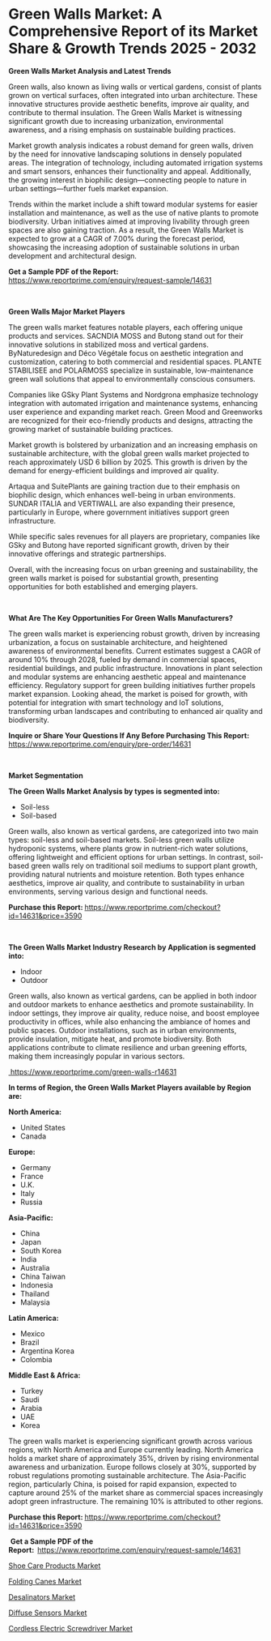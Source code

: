 <p><h1>Green Walls Market: A Comprehensive Report of its Market Share & Growth Trends 2025 - 2032</h1></p><p><strong>Green Walls Market Analysis and Latest Trends</strong></p>
<p><p>Green walls, also known as living walls or vertical gardens, consist of plants grown on vertical surfaces, often integrated into urban architecture. These innovative structures provide aesthetic benefits, improve air quality, and contribute to thermal insulation. The Green Walls Market is witnessing significant growth due to increasing urbanization, environmental awareness, and a rising emphasis on sustainable building practices. </p><p>Market growth analysis indicates a robust demand for green walls, driven by the need for innovative landscaping solutions in densely populated areas. The integration of technology, including automated irrigation systems and smart sensors, enhances their functionality and appeal. Additionally, the growing interest in biophilic design—connecting people to nature in urban settings—further fuels market expansion.</p><p>Trends within the market include a shift toward modular systems for easier installation and maintenance, as well as the use of native plants to promote biodiversity. Urban initiatives aimed at improving livability through green spaces are also gaining traction. As a result, the Green Walls Market is expected to grow at a CAGR of 7.00% during the forecast period, showcasing the increasing adoption of sustainable solutions in urban development and architectural design.</p></p>
<p><strong>Get a Sample PDF of the Report:&nbsp;</strong> <a href="https://www.reportprime.com/enquiry/request-sample/14631?utm_campaign=2244&utm_medium=2&utm_source=Github&utm_content=ia&utm_term=20032025&utm_id=green-walls">https://www.reportprime.com/enquiry/request-sample/14631</a></p>
<p>&nbsp;</p>
<p><strong>Green Walls Major Market Players</strong></p>
<p><p>The green walls market features notable players, each offering unique products and services. SACNDIA MOSS and Butong stand out for their innovative solutions in stabilized moss and vertical gardens. ByNaturedesign and Déco Végétale focus on aesthetic integration and customization, catering to both commercial and residential spaces. PLANTE STABILISEE and POLARMOSS specialize in sustainable, low-maintenance green wall solutions that appeal to environmentally conscious consumers.</p><p>Companies like GSky Plant Systems and Nordgrona emphasize technology integration with automated irrigation and maintenance systems, enhancing user experience and expanding market reach. Green Mood and Greenworks are recognized for their eco-friendly products and designs, attracting the growing market of sustainable building practices.</p><p>Market growth is bolstered by urbanization and an increasing emphasis on sustainable architecture, with the global green walls market projected to reach approximately USD 6 billion by 2025. This growth is driven by the demand for energy-efficient buildings and improved air quality.</p><p>Artaqua and SuitePlants are gaining traction due to their emphasis on biophilic design, which enhances well-being in urban environments. SUNDAR ITALIA and VERTIWALL are also expanding their presence, particularly in Europe, where government initiatives support green infrastructure.</p><p>While specific sales revenues for all players are proprietary, companies like GSky and Butong have reported significant growth, driven by their innovative offerings and strategic partnerships. </p><p>Overall, with the increasing focus on urban greening and sustainability, the green walls market is poised for substantial growth, presenting opportunities for both established and emerging players.</p></p>
<p>&nbsp;</p>
<p><strong>What Are The Key Opportunities For Green Walls Manufacturers?</strong></p>
<p><p>The green walls market is experiencing robust growth, driven by increasing urbanization, a focus on sustainable architecture, and heightened awareness of environmental benefits. Current estimates suggest a CAGR of around 10% through 2028, fueled by demand in commercial spaces, residential buildings, and public infrastructure. Innovations in plant selection and modular systems are enhancing aesthetic appeal and maintenance efficiency. Regulatory support for green building initiatives further propels market expansion. Looking ahead, the market is poised for growth, with potential for integration with smart technology and IoT solutions, transforming urban landscapes and contributing to enhanced air quality and biodiversity.</p></p>
<p><strong>Inquire or Share Your Questions If Any Before Purchasing This Report:</strong> <a href="https://www.reportprime.com/enquiry/pre-order/14631?utm_campaign=2244&utm_medium=2&utm_source=Github&utm_content=ia&utm_term=20032025&utm_id=green-walls">https://www.reportprime.com/enquiry/pre-order/14631</a></p>
<p>&nbsp;</p>
<p><strong>Market Segmentation</strong></p>
<p><strong>The Green Walls Market Analysis by types is segmented into:</strong></p>
<p><ul><li>Soil-less</li><li>Soil-based​</li></ul></p>
<p><p>Green walls, also known as vertical gardens, are categorized into two main types: soil-less and soil-based markets. Soil-less green walls utilize hydroponic systems, where plants grow in nutrient-rich water solutions, offering lightweight and efficient options for urban settings. In contrast, soil-based green walls rely on traditional soil mediums to support plant growth, providing natural nutrients and moisture retention. Both types enhance aesthetics, improve air quality, and contribute to sustainability in urban environments, serving various design and functional needs.</p></p>
<p><strong>Purchase this Report:&nbsp;</strong><a href="https://www.reportprime.com/checkout?id=14631&price=3590&utm_campaign=2244&utm_medium=2&utm_source=Github&utm_content=ia&utm_term=20032025&utm_id=green-walls">https://www.reportprime.com/checkout?id=14631&price=3590</a></p>
<p>&nbsp;</p>
<p><strong>The Green Walls Market Industry Research by Application is segmented into:</strong></p>
<p><ul><li>Indoor</li><li>Outdoor</li></ul></p>
<p><p>Green walls, also known as vertical gardens, can be applied in both indoor and outdoor markets to enhance aesthetics and promote sustainability. In indoor settings, they improve air quality, reduce noise, and boost employee productivity in offices, while also enhancing the ambiance of homes and public spaces. Outdoor installations, such as in urban environments, provide insulation, mitigate heat, and promote biodiversity. Both applications contribute to climate resilience and urban greening efforts, making them increasingly popular in various sectors.</p></p>
<p><a href="https://www.reportprime.com/green-walls-r14631?utm_campaign=2244&utm_medium=2&utm_source=Github&utm_content=ia&utm_term=20032025&utm_id=green-walls">&nbsp;https://www.reportprime.com/green-walls-r14631</a></p>
<p><strong>In terms of Region, the Green Walls Market Players available by Region are:</strong></p>
<p>
    <p> <strong> North America: </strong>
        <ul>
            <li>United States</li>
            <li>Canada</li>
        </ul>
        </p> 
    <p> <strong> Europe: </strong>
        <ul>
            <li>Germany</li>
            <li>France</li>
            <li>U.K.</li>
            <li>Italy</li>
            <li>Russia</li>
        </ul>
        </p> 
    <p> <strong> Asia-Pacific: </strong>
        <ul>
            <li>China</li>
            <li>Japan</li>
            <li>South Korea</li>
            <li>India</li>
            <li>Australia</li>
            <li>China Taiwan</li>
            <li>Indonesia</li>
            <li>Thailand</li>
            <li>Malaysia</li>
        </ul>
        </p> 
    <p> <strong> Latin America: </strong>
        <ul>
            <li>Mexico</li>
            <li>Brazil</li>
            <li>Argentina Korea</li>
            <li>Colombia</li>
        </ul>
        </p> 
    <p> <strong> Middle East & Africa: </strong>
        <ul>
            <li>Turkey</li>
            <li>Saudi</li>
            <li>Arabia</li>
            <li>UAE</li>
            <li>Korea</li>
        </ul>
    </p>
    </p>
<p><p>The green walls market is experiencing significant growth across various regions, with North America and Europe currently leading. North America holds a market share of approximately 35%, driven by rising environmental awareness and urbanization. Europe follows closely at 30%, supported by robust regulations promoting sustainable architecture. The Asia-Pacific region, particularly China, is poised for rapid expansion, expected to capture around 25% of the market share as commercial spaces increasingly adopt green infrastructure. The remaining 10% is attributed to other regions.</p></p>
<p><strong>Purchase this Report: </strong><a href="https://www.reportprime.com/checkout?id=14631&price=3590&utm_campaign=2244&utm_medium=2&utm_source=Github&utm_content=ia&utm_term=20032025&utm_id=green-walls">https://www.reportprime.com/checkout?id=14631&price=3590</a></p>
<p>&nbsp;<strong>Get a Sample PDF of the Report:&nbsp;&nbsp;</strong><a href="https://www.reportprime.com/enquiry/request-sample/14631?utm_campaign=2244&utm_medium=2&utm_source=Github&utm_content=ia&utm_term=20032025&utm_id=green-walls">https://www.reportprime.com/enquiry/request-sample/14631</a></p>
<p><strong></strong></p>
<p><p><a href="https://github.com/madethkijori/Market-Research-Report-List-1/blob/main/shoe-care-products-market.md?utm_campaign=2244&utm_medium=2&utm_source=Github&utm_content=ia&utm_term=20032025&utm_id=green-walls">Shoe Care Products Market</a></p><p><a href="https://github.com/kanetaerkid/Market-Research-Report-List-1/blob/main/folding-canes-market.md?utm_campaign=2244&utm_medium=2&utm_source=Github&utm_content=ia&utm_term=20032025&utm_id=green-walls">Folding Canes Market</a></p><p><a href="https://www.linkedin.com/pulse/from-2025-2032-industryrevenue-generation-current-cagr98as-qrkde?utm_campaign=2244&utm_medium=2&utm_source=Github&utm_content=ia&utm_term=20032025&utm_id=green-walls">Desalinators Market</a></p><p><a href="https://www.linkedin.com/pulse/diffuse-sensors-market-research-report-industry-growth-g0hqe?utm_campaign=2244&utm_medium=2&utm_source=Github&utm_content=ia&utm_term=20032025&utm_id=green-walls">Diffuse Sensors Market</a></p><p><a href="https://www.linkedin.com/pulse/cordless-electric-screwdriver-market-size-set-accelerate-mbo4e?utm_campaign=2244&utm_medium=2&utm_source=Github&utm_content=ia&utm_term=20032025&utm_id=green-walls">Cordless Electric Screwdriver Market</a></p></p>